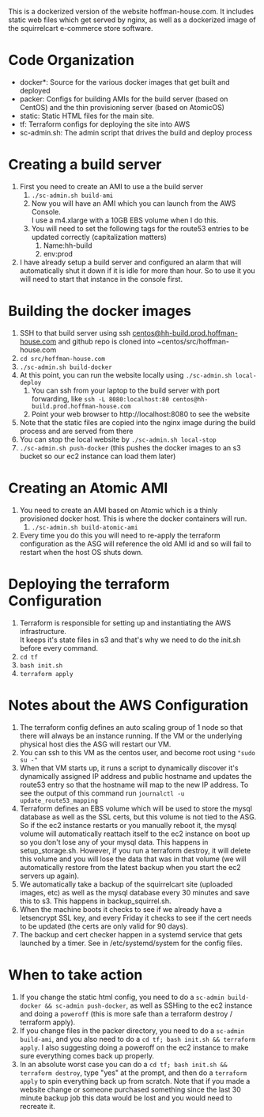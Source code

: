 This is a dockerized version of the website hoffman-house.com.  It includes 
static web files which get served by nginx, as well as a dockerized image
of the squirrelcart e-commerce store software.

# Code Organization
* docker\*: Source for the various docker images that get built and deployed
* packer: Configs for building AMIs for the build server (based on CentOS) 
and the thin provisioning server (based on AtomicOS)
* static: Static HTML files for the main site.  
* tf: Terraform configs for deploying the site into AWS
* sc-admin.sh: The admin script that drives the build and deploy process

# Creating a build server
1. First you need to create an AMI to use a the build server
   1. `./sc-admin.sh build-ami`
   1. Now you will have an AMI which you can launch from the AWS Console.  
I use a m4.xlarge with a 10GB EBS volume when I do this.
   1. You will need to set the following tags for the route53 entries to be updated correctly (capitalization matters)
      1. Name:hh-build
      1. env:prod
1. I have already setup a build server and configured an alarm that will 
automatically shut it down if it is idle for more than hour.  So to use
it you will need to start that instance in the console first.

# Building the docker images
1. SSH to that build server using ssh centos@hh-build.prod.hoffman-house.com and 
github repo is cloned into ~centos/src/hoffman-house.com
1. `cd src/hoffman-house.com`
1. `./sc-admin.sh build-docker`
1. At this point, you can run the website locally using `./sc-admin.sh local-deploy`
   1. You can ssh from your laptop to the build server with port forwarding, like `ssh -L 8080:localhost:80 centos@hh-build.prod.hoffman-house.com`
   1. Point your web browser to http://localhost:8080 to see the website
1. Note that the static files are copied into the nginx image during the build process and are served from there
1. You can stop the local website by `./sc-admin.sh local-stop`
1. `./sc-admin.sh push-docker` (this pushes the docker images to an s3 bucket so our ec2 instance can load them later)

# Creating an Atomic AMI
1. You need to create an AMI based on Atomic which is a thinly provisioned 
docker host.  This is where the docker containers will run.
   1. `./sc-admin.sh build-atomic-ami`
1. Every time you do this you will need to re-apply the terraform configuration
as the ASG will reference the old AMI id and so will fail to restart when the 
host OS shuts down.

# Deploying the terraform Configuration
1. Terraform is responsible for setting up and instantiating the AWS infrastructure.  
It keeps it's state files in s3 and that's why we need to do the init.sh before every command.
1. `cd tf`
1. `bash init.sh`
1. `terraform apply`

# Notes about the AWS Configuration
1. The terraform config defines an auto scaling group of 1 node so that there 
will always be an instance running.  If the VM or the underlying physical host
dies the ASG will restart our VM.
1. You can ssh to this VM as the centos user, and become root using `"sudo su -"`
1. When that VM starts up, it runs a script to dynamically discover it's 
dynamically assigned IP address and public hostname and updates the route53 
entry so that the hostname will map to the new IP address.  To see the output
of this command run `journalctl -u update_route53_mapping`
1. Terraform defines an EBS volume which will be used to store the mysql
database as well as the SSL certs, but this volume is not tied to the ASG. 
So if the ec2 instance restarts or you manually reboot it, the mysql volume
will automatically reattach itself to the ec2 instance on boot up so you don't
lose any of your mysql data.  This happens in setup_storage.sh.  However, 
if you run a terraform destroy, it will delete this volume and you will lose
the data that was in that volume (we will automatically restore from the
latest backup when you start the ec2 servers up again).
1. We automatically take a backup of the squirrelcart site (uploaded images, etc) 
as well as the mysql database every 30 minutes and save this to s3.  This happens
in backup_squirrel.sh.  
1. When the machine boots it checks to see if we already have a letsencrypt SSL
key, and every Friday it checks to see if the cert needs to be updated (the certs
are only valid for 90 days).
1.  The backup and cert checker happen in a systemd service that gets launched
by a timer.  See in /etc/systemd/system for the config files.

# When to take action
1. If you change the static html config, you need to do a 
`sc-admin build-docker && sc-admin push-docker`, as well as SSHing to the ec2
instance and doing a `poweroff` (this is more safe than a 
terraform destroy / terraform apply).
1. If you change files in the packer directory, you need to do a `sc-admin build-ami`,
and you also need to do a `cd tf; bash init.sh && terraform apply`. I also suggesting 
doing a poweroff on the ec2 instance to make sure everything comes back up properly.
1. In an absolute worst case you can do a `cd tf; bash init.sh && terraform destroy`, 
type "yes" at the prompt, and then do a `terraform apply` to spin everything back up 
from scratch.  Note that if you made a website change or someone purchased something
since the last 30 minute backup job this data would be lost and you would need to 
recreate it.

